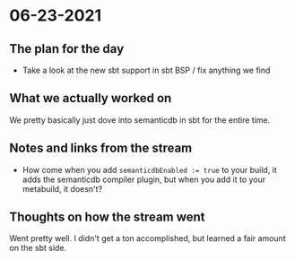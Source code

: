 # 06-23-2021

## The plan for the day
- Take a look at the new sbt support in sbt BSP / fix anything we find

## What we actually worked on
We pretty basically just dove into semanticdb in sbt for the entire time.

## Notes and links from the stream
  - How come when you add `semanticdbEnabled := true` to your build, it adds the
      semanticdb compiler plugin, but when you add it to your metabuild, it
      doesn't?

## Thoughts on how the stream went

Went pretty well. I didn't get a ton accomplished, but learned a fair amount on
the sbt side.
